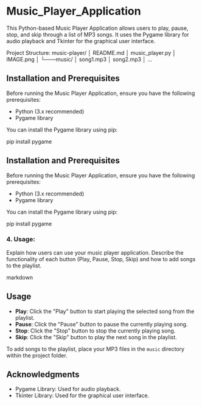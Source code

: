 # Music_Player_Application
This Python-based Music Player Application allows users to play, pause, stop, and skip through a list of MP3 songs. It uses the Pygame library for audio playback and Tkinter for the graphical user interface.

Project Structure:
music-player/
│   README.md
│   music_player.py
│   IMAGE.png
│
└───music/
│       song1.mp3
│       song2.mp3
│       ...

## Installation and Prerequisites

Before running the Music Player Application, ensure you have the following prerequisites:

- Python (3.x recommended)
- Pygame library

You can install the Pygame library using pip:

pip install pygame

## Installation and Prerequisites

Before running the Music Player Application, ensure you have the following prerequisites:

- Python (3.x recommended)
- Pygame library

You can install the Pygame library using pip:

pip install pygame



### 4. Usage:

Explain how users can use your music player application. Describe the functionality of each button (Play, Pause, Stop, Skip) and how to add songs to the playlist.

markdown
## Usage

- **Play**: Click the "Play" button to start playing the selected song from the playlist.
- **Pause**: Click the "Pause" button to pause the currently playing song.
- **Stop**: Click the "Stop" button to stop the currently playing song.
- **Skip**: Click the "Skip" button to play the next song in the playlist.

To add songs to the playlist, place your MP3 files in the `music` directory within the project folder.


## Acknowledgments

- Pygame Library: Used for audio playback.
- Tkinter Library: Used for the graphical user interface.
